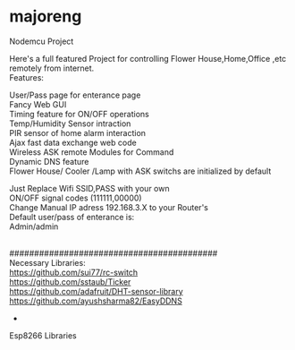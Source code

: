 # majoreng

Nodemcu Project

Here's a full featured Project for controlling Flower House,Home,Office ,etc remotely from internet. <br>
Features:<br>

User/Pass page for enterance page <br>
Fancy Web GUI <br>
Timing feature for ON/OFF operations <br>
Temp/Humidity Sensor intraction <br>
PIR sensor of home alarm interaction <br>
Ajax fast data exchange web code <br>
Wireless ASK remote Modules for Command <br>
Dynamic DNS feature <br>
Flower House/ Cooler /Lamp with ASK switchs are initialized by default <br>

Just Replace Wifi SSID,PASS with your own <br>
ON/OFF signal codes (111111,00000) <br>
Change Manual IP adress 192.168.3.X to your Router's <br>
Default user/pass of enterance is: <br>
Admin/admin <br> <br>

##########################################  <br>
Necessary Libraries:  <br>
https://github.com/sui77/rc-switch  <br>
https://github.com/sstaub/Ticker  <br>
https://github.com/adafruit/DHT-sensor-library  <br>
https://github.com/ayushsharma82/EasyDDNS  <br>

+ <br>
Esp8266 Libraries  <br>

